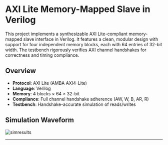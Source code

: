 # AXI Lite Memory-Mapped Slave in Verilog

This project implements a synthesizable AXI Lite-compliant memory-mapped slave interface in Verilog. It features a clean, modular design with support for four independent memory blocks, each with 64 entries of 32-bit width. The testbench rigorously verifies AXI channel handshakes for correctness and timing compliance.

## Overview

- **Protocol**: AXI Lite (AMBA AXI4-Lite)
- **Language**: Verilog
- **Memory**: 4 blocks × 64 × 32-bit
- **Compliance**: Full channel handshake adherence (AW, W, B, AR, R)
- **Testbench**: Handshake-accurate simulation of reads/writes

## Simulation Waveform

![simresults](https://github.com/user-attachments/assets/61cd4c84-b977-4450-9eef-75f9835569ed)

---
